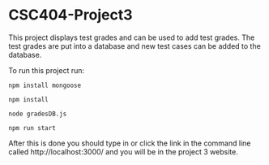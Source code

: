 # CSC404-Project3
This project displays test grades and can be used to add test grades. The test grades are put into a database and new test cases can be added to the database.

To run this project run:

    npm install mongoose
  
    npm install
  
    node gradesDB.js
  
    npm run start

After this is done you should type in or click the link in the command line called http://localhost:3000/ and you will be in the project 3 website.
